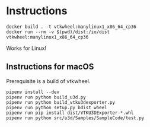 # Instructions

```
docker build . -t vtkwheel:manylinux1_x86_64_cp36
docker run --rm -v $(pwd)/dist:/io/dist vtkwheel:manylinux1_x86_64_cp36
```

Works for Linux!


## Instructions for macOS

Prerequisite is a build of vtkwheel.

```
pipenv install --dev
pipenv run python build_u3d.py
pipenv run python build_vtku3dexporter.py
pipenv run python setup.py bdist_wheel
pipenv run pip install dist/VTKU3DExporter-*.whl
pipenv run python src/u3d/Samples/SampleCode/test.py
```
